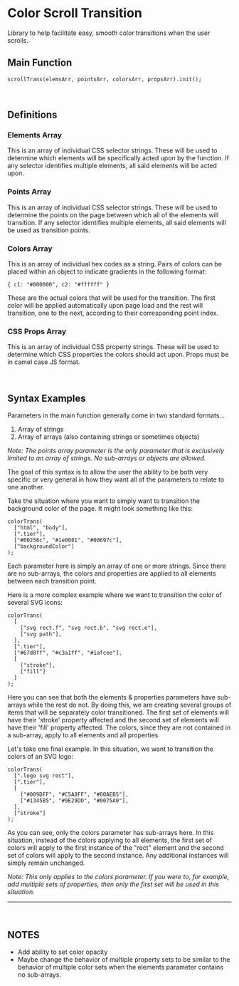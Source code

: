 # Color Scroll Transition

Library to help facilitate easy, smooth color transitions when the user scrolls.

## Main Function

```
scrollTrans(elemsArr, pointsArr, colorsArr, propsArr).init();
```

<br>

## Definitions

### Elements Array

This is an array of individual CSS selector strings. These will be used to determine which elements will be specifically acted upon by the function. If any selector identifies multiple elements, all said elements will be acted upon.

### Points Array

This is an array of individual CSS selector strings. These will be used to determine the points on the page between which all of the elements will transition. If any selector identifies multiple elements, all said elements will be used as transition points.

### Colors Array

This is an array of individual hex codes as a string. Pairs of colors can be placed within an object to indicate gradients in the following format:

```
{ c1: "#000000", c2: "#ffffff" }
```

These are the actual colors that will be used for the transition. The first color will be applied automatically upon page load and the rest will transition, one to the next, according to their corresponding point index.

### CSS Props Array

This is an array of individual CSS property strings. These will be used to determine which CSS properties the colors should act upon. Props must be in camel case JS format.

<br>

## Syntax Examples

Parameters in the main function generally come in two standard formats...

1. Array of strings
2. Array of arrays (also containing strings or sometimes objects)

_Note: The points array parameter is the only parameter that is exclusively limited to an array of strings. No sub-arrays or objects are allowed._

The goal of this syntax is to allow the user the ability to be both very specific or very general in how they want all of the parameters to relate to one another.

Take the situation where you want to simply want to transition the background color of the page. It might look something like this:

```
colorTrans(
  ["html", "body"],
  [".tier"],
  ["#00256c", "#1e0081", "#00697c"],
  ["backgroundColor"]
);
```

Each parameter here is simply an array of one or more strings. Since there are no sub-arrays, the colors and properties are applied to all elements between each transition point.

Here is a more complex example where we want to transition the color of several SVG icons:

```
colorTrans(
  [
    ["svg rect.f", "svg rect.b", "svg rect.e"],
    ["svg path"],
  ],
  [".tier"],
  ["#67d0ff", "#c3a1ff", "#1afcee"],
  [
    ["stroke"],
    ["fill"]
  ]
);
```

Here you can see that both the elements & properties parameters have sub-arrays while the rest do not. By doing this, we are creating several groups of items that will be separately color transitioned. The first set of elements will have their 'stroke' property affected and the second set of elements will have their 'fill' property affected. The colors, since they are not contained in a sub-array, apply to all elements and all properties.

Let's take one final example. In this situation, we want to transition the colors of an SVG logo:

```
colorTrans(
  [".logo svg rect"],
  [".tier"],
  [
    ["#009DFF", "#C5A0FF", "#00AEB5"],
    ["#1345B5", "#9E29DD", "#0075A0"],
  ],
  ["stroke"]
);
```

As you can see, only the colors parameter has sub-arrays here. In this situation, instead of the colors applying to all elements, the first set of colors will apply to the first instance of the "rect" element and the second set of colors will apply to the second instance. Any additional instances will simply remain unchanged.

_Note: This only applies to the colors parameter. If you were to, for example, add multiple sets of properties, then only the first set will be used in this situation._

<hr><br>

## NOTES

- Add ability to set color opacity
- Maybe change the behavior of multiple property sets to be similar to the behavior of multiple color sets when the elements parameter contains no sub-arrays.
